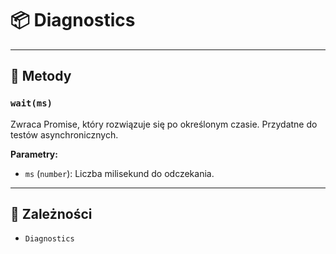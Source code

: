 # 📦 Diagnostics


---
## 🔧 Metody

### `wait(ms)`

Zwraca Promise, który rozwiązuje się po określonym czasie.
Przydatne do testów asynchronicznych.

**Parametry:**
- `ms` (`number`): Liczba milisekund do odczekania.

---
## 🔗 Zależności

- `Diagnostics`